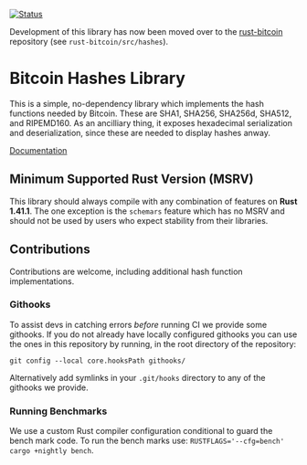 [![Status](https://travis-ci.org/rust-bitcoin/bitcoin_hashes.png?branch=master)](https://travis-ci.org/rust-bitcoin/bitcoin_hashes)

Development of this library has now been moved over to the
[rust-bitcoin](https://github.com/rust-bitcoin/rust-bitcoin) repository (see `rust-bitcoin/src/hashes`).

# Bitcoin Hashes Library

This is a simple, no-dependency library which implements the hash functions
needed by Bitcoin. These are SHA1, SHA256, SHA256d, SHA512, and RIPEMD160. As an
ancilliary thing, it exposes hexadecimal serialization and deserialization,
since these are needed to display hashes anway.

[Documentation](https://docs.rs/bitcoin_hashes/)

## Minimum Supported Rust Version (MSRV)

This library should always compile with any combination of features on **Rust 1.41.1**.
The one exception is the `schemars` feature which has no MSRV and should not be used
by users who expect stability from their libraries.

## Contributions

Contributions are welcome, including additional hash function implementations.

### Githooks

To assist devs in catching errors _before_ running CI we provide some githooks. If you do not
already have locally configured githooks you can use the ones in this repository by running, in the
root directory of the repository:
```
git config --local core.hooksPath githooks/
```

Alternatively add symlinks in your `.git/hooks` directory to any of the githooks we provide.

### Running Benchmarks

We use a custom Rust compiler configuration conditional to guard the bench mark code. To run the
bench marks use: `RUSTFLAGS='--cfg=bench' cargo +nightly bench`.

